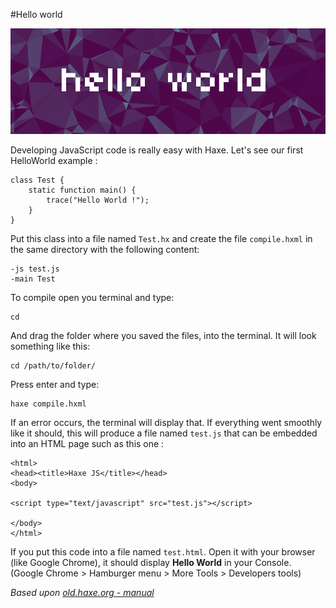#Hello world

![](../img/helloworld.png)

Developing JavaScript code is really easy with Haxe. Let's see our first HelloWorld example :

	class Test {
		static function main() {
			trace("Hello World !");
		}
	}

Put this class into a file named `Test.hx` and create the file `compile.hxml` in the same directory with the following content:

	-js test.js
	-main Test

To compile open you terminal and type:

	cd 

And drag the folder where you saved the files, into the terminal.
It will look something like this:
	
	cd /path/to/folder/

Press enter and type:

	haxe compile.hxml

If an error occurs, the terminal will display that. 
If everything went smoothly like it should, this will produce a file named `test.js` that can be embedded into an HTML page such as this one :

	<html>
	<head><title>Haxe JS</title></head>
	<body>

	<script type="text/javascript" src="test.js"></script>

	</body>
	</html>


If you put this code into a file named `test.html`. Open it with your browser (like Google Chrome), it should display **Hello World** in your Console.  
(Google Chrome > Hamburger menu > More Tools > Developers tools) 



*Based upon [old.haxe.org - manual](http://old.haxe.org/doc/start/js)*
